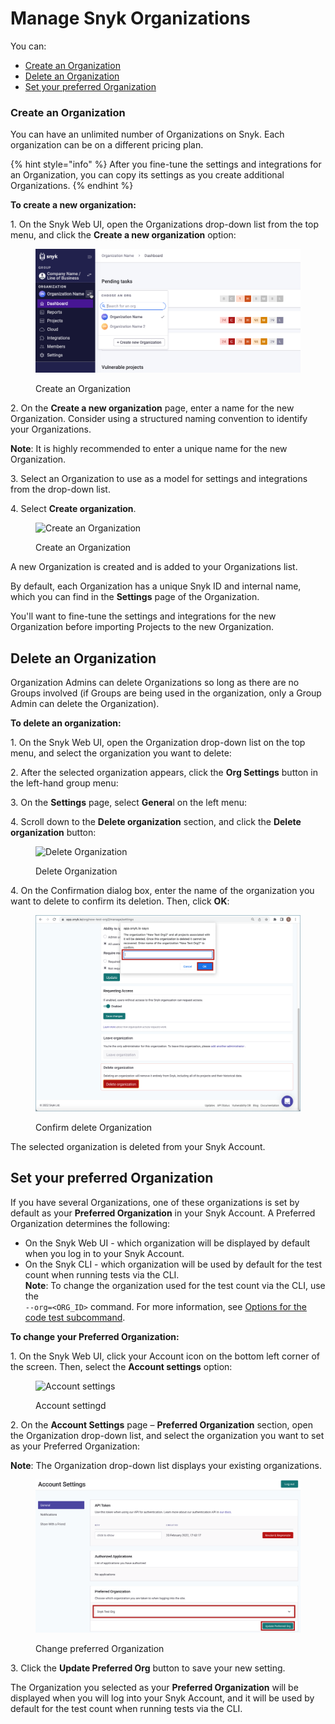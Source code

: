 # Manage Snyk Organizations

You can:

* [Create an Organization](manage-snyk-organizations.md#create-an-organization)
* [Delete an Organization](manage-snyk-organizations.md#delete-an-organization)
* [Set your preferred Organization](manage-snyk-organizations.md#set-your-preferred-organization)

### Create an Organization

You can have an unlimited number of Organizations on Snyk. Each organization can be on a different pricing plan.

{% hint style="info" %}
After you fine-tune the settings and integrations for an Organization, you can copy its settings as you create additional Organizations.
{% endhint %}

**To create a new organization:**

1\. On the Snyk Web UI, open the Organizations drop-down list from the top menu, and click the **Create a new organization** option:

<figure><img src="../../.gitbook/assets/snyk-org-switcher (1).png" alt="Create an Organization"><figcaption><p>Create an Organization</p></figcaption></figure>

2\. On the **Create a new organization** page, enter a name for the new Organization. Consider using a structured naming convention to identify your Organizations.

**Note**: It is highly recommended to enter a unique name for the new Organization.

3\. Select an Organization to use as a model for settings and integrations from the drop-down list.

4\. Select **Create organization**.

<figure><img src="../../.gitbook/assets/2022-06-27_17-28-16.png" alt="Create an Organization"><figcaption><p>Create an Organization</p></figcaption></figure>

A new Organization is created and is added to your Organizations list.

By default, each Organization has a unique Snyk ID and internal name, which you can find in the **Settings** page of the Organization.

You'll want to fine-tune the settings and integrations for the new Organization before importing Projects to the new Organization.

## Delete an Organization

Organization Admins can delete Organizations so long as there are no Groups involved (if Groups are being used in the organization, only a Group Admin can delete the Organization).

**To delete an organization:**

1\. On the Snyk Web UI, open the Organization drop-down list on the top menu, and select the organization you want to delete:

2\. After the selected organization appears, click the **Org Settings** button in the left-hand group menu:

3\. On the **Settings** page, select **Genera**l on the left menu:

4\. Scroll down to the **Delete organization** section, and click the **Delete organization** button:

<figure><img src="../../.gitbook/assets/Org Settings - Delete organization.png" alt="Delete Organization"><figcaption><p>Delete Organization</p></figcaption></figure>

4\. On the Confirmation dialog box, enter the name of the organization you want to delete to confirm its deletion. Then, click **OK**:

<figure><img src="../../.gitbook/assets/Org Settings - Delete organization - Confirmation (1).png" alt="Confirm delete Organization"><figcaption><p>Confirm delete Organization</p></figcaption></figure>

The selected organization is deleted from your Snyk Account.

## Set your preferred Organization

If you have several Organizations, one of these organizations is set by default as your **Preferred Organization** in your Snyk Account. A Preferred Organization determines the following:

* On the Snyk Web UI - which organization will be displayed by default when you log in to your Snyk Account.
* On the Snyk CLI - which organization will be used by default for the test count when running tests via the CLI.\
  **Note**: To change the organization used for the test count via the CLI, use the\
  `--org=<ORG_ID>` command. For more information, see [Options for the code test subcommand](https://docs.snyk.io/snyk-cli/commands/code).

**To change your Preferred Organization:**

1\. On the Snyk Web UI, click your Account icon on the bottom left corner of the screen. Then, select the **Account settings** option:

<figure><img src="../../.gitbook/assets/snyk-account-settings.png" alt="Account settings"><figcaption><p>Account settingd</p></figcaption></figure>

2\. On the **Account Settings** page – **Preferred Organization** section, open the Organization drop-down list, and select the organization you want to set as your Preferred Organization:

**Note**: The Organization drop-down list displays your existing organizations.

<figure><img src="../../.gitbook/assets/image (148) (2).png" alt="Change preferred Organization"><figcaption><p>Change preferred Organization</p></figcaption></figure>

3\. Click the **Update Preferred Org** button to save your new setting.

The Organization you selected as your **Preferred Organization** will be displayed when you will log into your Snyk Account, and it will be used by default for the test count when running tests via the CLI.
